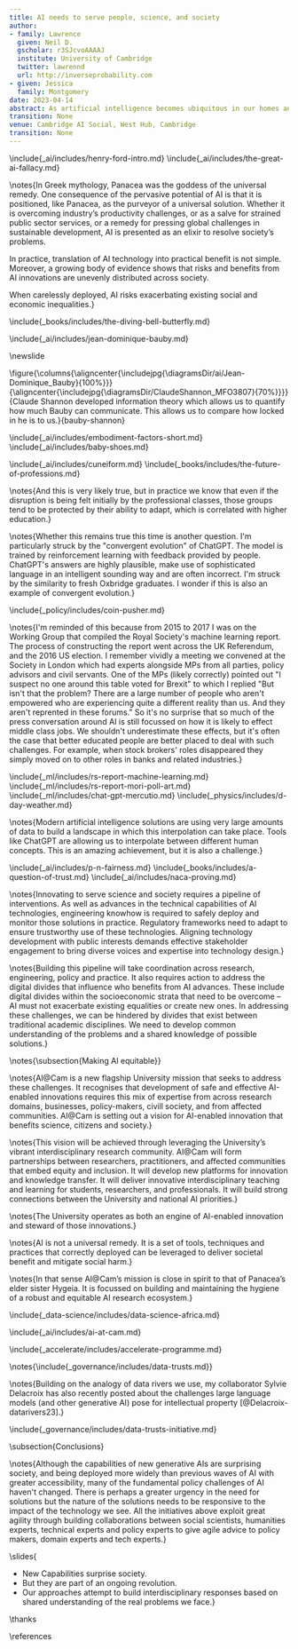 ```yaml
---
title: AI needs to serve people, science, and society
author:
- family: Lawrence
  given: Neil D.
  gscholar: r3SJcvoAAAAJ
  institute: University of Cambridge
  twitter: lawrennd
  url: http://inverseprobability.com
- given: Jessica
  family: Montgomery
date: 2023-04-14
abstract: As artificial intelligence becomes ubiquitous in our homes and workplaces, we need to develop a widespread understanding of what it is and how we use it in the interests of our societies. Neil will discuss how the artificial systems we have developed operate in a fundamentally different way to our own intelligence and how this difference in operational capability leads us to misunderstand the influence that decisions made by machine intelligence are having on our lives. Without this understanding we cannot take back control of those decisions from the machine. This will set the scene for approaches we are taking in Cambridge to address these challenges such as AI@Cam, the University’s flagship mission on AI. 
transition: None
venue: Cambridge AI Social, West Hub, Cambridge
transition: None
---
```


\include{_ai/includes/henry-ford-intro.md}
\include{_ai/includes/the-great-ai-fallacy.md}

\notes{In Greek mythology, Panacea was the goddess of the universal remedy. One consequence of the pervasive potential of AI is that it is positioned, like Panacea, as the purveyor of a universal solution. Whether it is overcoming industry’s productivity challenges, or as a salve for strained public sector services, or a remedy for pressing global challenges in sustainable development, AI is presented as an elixir to resolve society’s problems.

In practice, translation of AI technology into practical benefit is not simple. Moreover, a growing body of evidence shows that risks and benefits from AI innovations are unevenly distributed across society.

When carelessly deployed, AI risks exacerbating existing social and economic inequalities.}

\include{_books/includes/the-diving-bell-butterfly.md}

\include{_ai/includes/jean-dominique-bauby.md}

\newslide

\figure{\columns{\aligncenter{\includejpg{\diagramsDir/ai/Jean-Dominique_Bauby}{100%}}}{\aligncenter{\includejpg{\diagramsDir/ClaudeShannon_MFO3807}{70%}}}}{Claude Shannon developed information theory which allows us to quantify how much Bauby can communicate. This allows us to compare how locked in he is to us.}{bauby-shannon}

\include{_ai/includes/embodiment-factors-short.md}
\include{_ai/includes/baby-shoes.md}

\include{_ai/includes/cuneiform.md}
\include{_books/includes/the-future-of-professions.md}

\notes{And this is very likely true, but in practice we know that even if the disruption is being felt initially by the professional classes, those groups tend to be protected by their ability to adapt, which is correlated with higher education.}

\notes{Whether this remains true this time is another question. I'm particularly struck by the "convergent evolution" of ChatGPT. The model is trained by reinforcement learning with feedback provided by people. ChatGPT's answers are highly plausible, make use of sophisticated language in an intelligent sounding way and are often incorrect. I'm struck by the similarity to fresh Oxbridge graduates. I wonder if this is also an example of convergent evolution.}

\include{_policy/includes/coin-pusher.md}

\notes{I'm reminded of this because from 2015 to 2017 I was on the Working Group that compiled the Royal Society's machine learning report. The process of constructing the report went across the UK Referendum, and the 2016 US election. I remember vividly a meeting we convened at the Society in London which had experts alongside MPs from all parties, policy advisors and civil servants. One of the MPs (likely correctly) pointed out "I suspect no one around this table voted for Brexit" to which I replied "But isn't that the problem? There are a large number of people who aren't empowered  who are experiencing quite a different reality than us. And they aren't reprented in these forums." So it's no surprise that so much of the press conversation around AI is still focussed on how it is likely to effect middle class jobs. We shouldn't underestimate these effects, but it's often the case that better educated people are better placed to deal with such challenges. For example, when stock brokers' roles disappeared they simply moved on to other roles in banks and related industries.}

\include{_ml/includes/rs-report-machine-learning.md}
\include{_ml/includes/rs-report-mori-poll-art.md}
\include{_ml/includes/chat-gpt-mercutio.md}
\include{_physics/includes/d-day-weather.md}

\notes{Modern artificial intelligence solutions are using very large amounts of data to build a landscape in which this interpolation can take place. Tools like ChatGPT are allowing us to interpolate between different human concepts. This is an amazing achievement, but it is also a challenge.}

\include{_ai/includes/p-n-fairness.md}
\include{_books/includes/a-question-of-trust.md}
\include{_ai/includes/naca-proving.md}

\notes{Innovating to serve science and society requires a pipeline of interventions. As well as advances in the technical capabilities of AI technologies, engineering knowhow is required to safely deploy and monitor those solutions in practice. Regulatory frameworks need to adapt to ensure trustworthy use of these technologies. Aligning technology development with public interests demands effective stakeholder engagement to bring diverse voices and expertise into technology design.}

\notes{Building this pipeline will take coordination across research, engineering, policy and practice. It also requires action to address the digital divides that influence who benefits from AI advances. These include digital divides within the socioeconomic strata that need to be overcome – AI must not exacerbate existing equalities or create new ones. In addressing these challenges, we can be hindered by divides that exist between traditional academic disciplines. We need to develop common understanding of the problems and a shared knowledge of possible solutions.}

\notes{\subsection{Making AI equitable}}

\notes{AI@Cam is a new flagship University mission that seeks to address these challenges. It recognises that development of safe and effective AI-enabled innovations requires this mix of expertise from across research domains, businesses, policy-makers, civill society, and from affected communities. AI@Cam is setting out a vision for AI-enabled innovation that benefits science, citizens and society.}

\notes{This vision will be achieved through leveraging the University’s vibrant interdisciplinary research community. AI@Cam will form partnerships between researchers, practitioners, and affected communities that embed equity and inclusion. It will develop new platforms for innovation and knowledge transfer. It will deliver innovative interdisciplinary teaching and learning for students, researchers, and professionals. It will build strong connections between the University and national AI priorities.}

\notes{The University operates as both an engine of AI-enabled innovation and steward of those innovations.}

\notes{AI is not a universal remedy. It is a set of tools, techniques and practices that correctly deployed can be leveraged to deliver societal benefit and mitigate social harm.}

\notes{In that sense AI@Cam’s mission is close in spirit to that of Panacea’s elder sister Hygeia. It is focussed on building and maintaining the hygiene of a robust and equitable AI research ecosystem.}



\include{_data-science/includes/data-science-africa.md}

\include{_ai/includes/ai-at-cam.md}

\include{_accelerate/includes/accelerate-programme.md}

\notes{\include{_governance/includes/data-trusts.md}}

\notes{Building on the analogy of data rivers we use, my collaborator Sylvie Delacroix has also recently posted about the challenges large language models (and other generative AI) pose for intellectual property [@Delacroix-datarivers23].}

\include{_governance/includes/data-trusts-initiative.md}


\subsection{Conclusions}

\notes{Although the capabilities of new generative AIs are surprising society, and being deployed more widely than previous waves of AI with greater accessibility, many of the fundamental policy challenges of AI haven't changed. There is perhaps a greater urgency in the need for solutions but the nature of the solutions needs to be responsive to the impact of the technology we see. All the initiatives above exploit great agility through building collaborations between social scientists, humanities experts, technical experts and policy experts to give agile advice to policy makers, domain experts and tech experts.}

\slides{
* New Capabilities surprise society.
* But they are part of an ongoing revolution.
* Our approaches attempt to build interdisciplinary responses based on shared understanding of the real problems we face.}

\thanks

\references

